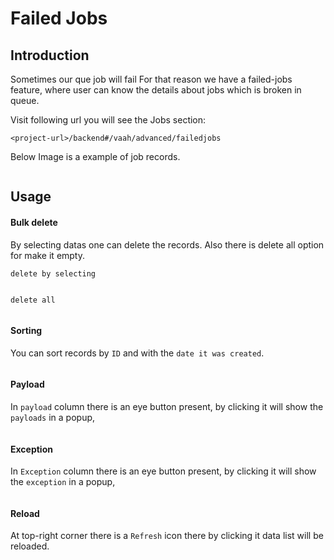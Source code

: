 # Failed Jobs

[comment]: <> ([[toc]])

## Introduction

Sometimes our que job will fail For that reason we have a failed-jobs feature, where user can know the details about jobs which is broken in queue.

Visit following url you will see the Jobs section:

```
<project-url>/backend#/vaah/advanced/failedjobs
```

Below Image is a example of job records.

<img :src="$withBase('/images/failedjobs-1.png')">

## Usage

#### Bulk delete

By selecting datas one can delete the records. Also there is delete all option for make it empty.

```delete by selecting```

<img :src="$withBase('/images/failedjobs-2.png')">

```delete all```

<img :src="$withBase('/images/failedjobs-3.png')">

#### Sorting
You can sort records by `ID` and with the `date it was created`.

<img :src="$withBase('/images/failedjobs-4.png')">

#### Payload
In `payload` column there is an eye button present, by clicking it will show the `payloads` in a popup,

<img :src="$withBase('/images/failedjobs-5.png')">

#### Exception
In `Exception` column there is an eye button present, by clicking it will show the `exception` in a popup,

<img :src="$withBase('/images/failedjobs-6.png')">

#### Reload
At top-right corner there is a `Refresh` icon there by clicking it data list will be reloaded.

<img :src="$withBase('/images/failedjobs-7.png')">